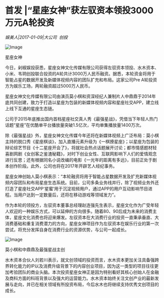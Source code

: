 # 首发 |“星座女神”获左驭资本领投3000万元A轮投资

*娱美人|2017-01-09|大公司 
                                                创投*

![Image](http://si1.go2yd.com/get-image/0K84KlU8I88)

星座女神

今日，剁椒娱投获悉，星座女神文化传媒有限公司获得左驭资本领投、水木资本、小米、韦玥创投联合投资的A轮共计3000万人民币融资。据悉，本轮资金将用于智能占星的数据开发及新媒体视频内容的团队扩充和布局。这家公司Pre A轮投资方为娱乐工场，两轮融资超过5000万人民币。

星座女神文化传媒有限公司由演员莫小棋和资深经纪人兼制片人中鼎鼎于2014年底共同创建，致力于打造以星座为包装的新媒体视频内容和星座社交APP，建立线上线下互通的星座生态链。

公司于2015年底推出国内首档星座社交真人秀《最强星战》，凭借当下年轻人热门话题“星座”在优酷单平台播放量突破1.5亿次，平均单集播放量1400万次。

除《最强星战》外，星座女神文化传媒今年还将在新媒体视频上广泛布局：莫小棋主持的脱口秀《星座棋谈》，加入直播元素升级为《一棋撩星座》；以星座为包装的辩论综艺节目《十二星座开会了》，将就社会热点话题展开讨论；都市情感题材轻喜剧网剧《女创客之鉴渣秘籍》，对时下创业女性、互联网影响下人们的爱情观念进行反思；还有根据同名小说改编的电影《一光年的距离有多远》，目前正处于剧本创作阶段。此外，公司也将在2017年开辟艺人经纪事务。

星座女神创始人莫小棋表示：“本轮融资将用于智能占星数据开发及扩充新媒体视频内容团队和布局星座生态系统。目前，公司多条业务线并行，除了视频业务外还打造了星座社交APP‘星蜜’用于沉淀视频用户，通过APP的用户互动影响节目进程。当用户达到一定数量后，还将在移动游戏等领域发力”。

作为本轮的领投方，左驭资本董事总经理赵连强先生表示，星座文化作为广受年轻人欢迎的一种娱乐方式，可以延伸的方向很多。随着80、90后成为未来的消费主体，星座文化消费也将迎来爆发。左驭资本在大消费行业的投资一直秉承垂直、大消费基础和重复消费潜力的方向，星座女神项目作为左驭资本在娱乐行业的第一次尝试，将充分发挥自身在消费行业的资源优势，与公司一起成长。

![Image](http://si1.go2yd.com/get-image/0K84Kmusg3E)

莫小棋和中鼎鼎及最强星战主创

水木资本合伙人刘若川表示，就文创领域的投资而言，水木资本更加关注具备强跨界转化能力的IP以及消费升级背景下的内容创业项目，因为这一类型的项目往往更加考验团队的商业头脑。本次投资星座女神正是因为特别看好其核心创始人在金融及商科方面的科班背景以及强大的运营能力。水木资本始终关注文创产业的最新发展与走向，并已在相关领域有所投资布局，今后水木也将继续支持优秀文创项目的成长。

